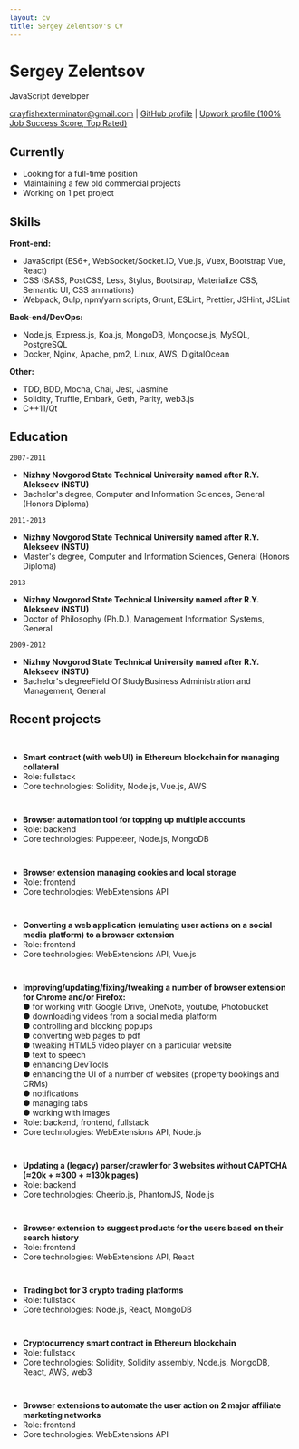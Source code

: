 ```yaml
---
layout: cv
title: Sergey Zelentsov's CV
---
```

# Sergey Zelentsov
JavaScript developer

<div id="webaddress">
  <a href="crayfishexterminator@gmail.com">crayfishexterminator@gmail.com</a>
| <a href="https://github.com/traxium">GitHub profile</a>
| <a href="https://www.upwork.com/fl/extensions">Upwork profile (100% Job Success Score, Top Rated)</a>
</div>


## Currently

- Looking for a full-time position
- Maintaining a few old commercial projects
- Working on 1 pet project


## Skills

__Front-end:__
- JavaScript (ES6+, WebSocket/Socket.IO, Vue.js, Vuex, Bootstrap Vue, React)
- CSS (SASS, PostCSS, Less, Stylus, Bootstrap, Materialize CSS, Semantic UI, CSS animations)
- Webpack, Gulp, npm/yarn scripts, Grunt, ESLint, Prettier, JSHint, JSLint

__Back-end/DevOps:__
- Node.js, Express.js, Koa.js, MongoDB, Mongoose.js, MySQL, PostgreSQL
- Docker, Nginx, Apache, pm2, Linux, AWS, DigitalOcean

__Other:__
- TDD, BDD, Mocha, Chai, Jest, Jasmine
- Solidity, Truffle, Embark, Geth, Parity, web3.js
- C++11/Qt


## Education

`2007-2011`
- __Nizhny Novgorod State Technical University named after R.Y. Alekseev (NSTU)__
- Bachelor's degree, Computer and Information Sciences, General (Honors Diploma)

`2011-2013`
- __Nizhny Novgorod State Technical University named after R.Y. Alekseev (NSTU)__
- Master's degree, Computer and Information Sciences, General (Honors Diploma)

`2013-`
- __Nizhny Novgorod State Technical University named after R.Y. Alekseev (NSTU)__
- Doctor of Philosophy (Ph.D.), Management Information Systems, General

`2009-2012`
- __Nizhny Novgorod State Technical University named after R.Y. Alekseev (NSTU)__
- Bachelor's degreeField Of StudyBusiness Administration and Management, General


## Recent projects

` `
- __Smart contract (with web UI) in Ethereum blockchain for managing collateral__
- Role: fullstack
- Core technologies: Solidity, Node.js, Vue.js, AWS

` `
- __Browser automation tool for topping up multiple accounts__
- Role: backend
- Core technologies: Puppeteer, Node.js, MongoDB

` `
- __Browser extension managing cookies and local storage__
- Role: frontend
- Core technologies: WebExtensions API

` `
- __Converting a web application (emulating user actions on a social media platform) to a browser extension__
- Role: frontend
- Core technologies: WebExtensions API, Vue.js

` `
- __Improving/updating/fixing/tweaking a number of browser extension for Chrome and/or Firefox:__<br>
  ● for working with Google Drive, OneNote, youtube, Photobucket<br>
  ● downloading videos from a social media platform<br>
  ● controlling and blocking popups<br>
  ● converting web pages to pdf<br>
  ● tweaking HTML5 video player on a particular website<br>
  ● text to speech<br>
  ● enhancing DevTools<br>
  ● enhancing the UI of a number of websites (property bookings and CRMs)<br>
  ● notifications<br>
  ● managing tabs<br>
  ● working with images<br>
- Role: backend, frontend, fullstack
- Core technologies: WebExtensions API, Node.js

` `
- __Updating a (legacy) parser/crawler for 3 websites without CAPTCHA (≈20k + ≈300 + ≈130k pages)__
- Role: backend
- Core technologies: Cheerio.js, PhantomJS, Node.js

` `
- __Browser extension to suggest products for the users based on their search history__
- Role: frontend
- Core technologies: WebExtensions API, React

` `
- __Trading bot for 3 crypto trading platforms__
- Role: fullstack
- Core technologies: Node.js, React, MongoDB

` `
- __Cryptocurrency smart contract in Ethereum blockchain__
- Role: fullstack
- Core technologies: Solidity, Solidity assembly, Node.js, MongoDB, React, AWS, web3

` `
- __Browser extensions to automate the user action on 2 major affiliate marketing networks__
- Role: frontend
- Core technologies: WebExtensions API



<!-- ### Footer

Last updated: April 2020 -->
